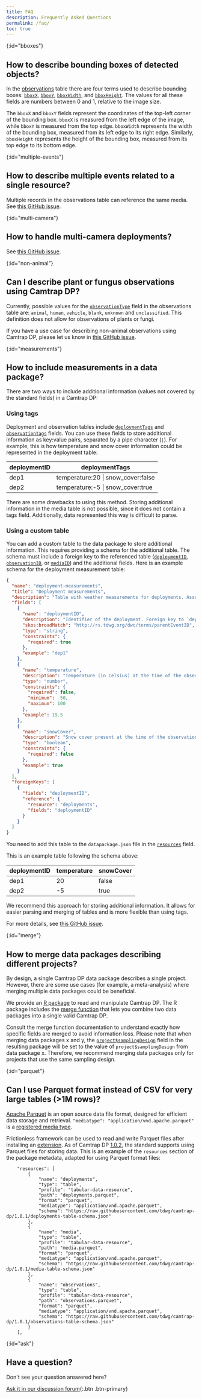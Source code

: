 ```yaml
---
title: FAQ
description: Frequently Asked Questions
permalink: /faq/
toc: true
---
```


{:id="bboxes"}
## How to describe bounding boxes of detected objects?

In the [observations](/data/#observations) table there are four terms used to describe bounding boxes: [`bboxX`](/data/#observations.bboxX), [`bboxY`](/data/#observations.bboxY), [`bboxWidth`](/data/#observations.bboxWidth), and [`bboxHeight`](/data/#observations.bboxHeight). The values for all these fields are numbers between 0 and 1, relative to the image size.

The `bboxX` and `bboxY` fields represent the coordinates of the top-left corner of the bounding box. `bboxX` is measured from the left edge of the image, while `bboxY` is measured from the top edge. `bboxWidth` represents the width of the bounding box, measured from its left edge to its right edge. Similarly, `bboxHeight` represents the height of the bounding box, measured from its top edge to its bottom edge.

{:id="multiple-events"}
## How to describe multiple events related to a single resource?

Multiple records in the observations table can reference the same media. See [this GitHub issue](https://github.com/tdwg/camtrap-dp/issues/39).

{:id="multi-camera"}
## How to handle multi-camera deployments?

See [this GitHub issue](https://github.com/tdwg/camtrap-dp/issues/328).

{:id="non-animal"}
## Can I describe plant or fungus observations using Camtrap DP?

Currently, possible values for the [`observationType`](/data/#observations.observationType) field in the observations table are: `animal`, `human`, `vehicle`, `blank`, `unknown` and `unclassified`. This definition does not allow for observations of plants or fungi. 

If you have a use case for describing non-animal observations using Camtrap DP, please let us know in [this GitHub issue](https://github.com/tdwg/camtrap-dp/issues/346).

{:id="measurements"}
## How to include measurements in a data package?

There are two ways to include additional information (values not covered by the standard fields) in a Camtrap DP:

### Using tags

Deployment and observation tables include [`deploymentTags`](/data/#deployments.deploymentTags) and [`observationTags`](/data/#observations.observationTags) fields. You can use these fields to store additional information as key:value pairs, separated by a pipe character (`|`). For example, this is how temperature and snow cover information could be represented in the deployment table:

deploymentID | deploymentTags
--- | ---
dep1 | temperature:20 &#x7c; snow_cover:false
dep2 | temperature:-5 &#x7c; snow_cover:true

There are some drawbacks to using this method. Storing additional information in the media table is not possible, since it does not contain a tags field. Additionally, data represented this way is difficult to parse.

### Using a custom table

You can add a custom table to the data package to store additional information. This requires providing a schema for the additional table. The schema must include a foreign key to the referenced table ([`deploymentID`](/data/#deployments.deploymentID), [`observationID`](/data/#observations.observationID), or [`mediaID`](/data/#media.mediaID)) and the additional fields. Here is an example schema for the deployment measurement table:

```json
{
  "name": "deployment-measurements",
  "title": "Deployment measurements",
  "description": "Table with weather measurements for deployments. Associated with deployments (`deploymentID`).",
  "fields": [
    {
      "name": "deploymentID",
      "description": "Identifier of the deployment. Foreign key to `deployments.deploymentID`.",
      "skos:broadMatch": "http://rs.tdwg.org/dwc/terms/parentEventID",
      "type": "string",
      "constraints": {
        "required": true
      },
      "example": "dep1"
    },
    {
      "name": "temperature",
      "description": "Temperature (in Celsius) at the time of the observation.)",
      "type": "number",
      "constraints": {
        "required": false,
        "minimum": -50,
        "maximum": 100
      },
      "example": 19.5
    },
    {
      "name": "snowCover",
      "description": "Snow cover present at the time of the observation.",
      "type": "boolean",
      "constraints": {
        "required": false
      },
      "example": true
    }
  ],
  "foreignKeys": [
    {
      "fields": "deploymentID",
      "reference": {
        "resource": "deployments",
        "fields": "deploymentID"
      }
    }
  ]
}
```

You need to add this table to the `datapackage.json` file in the [`resources`](/metadata/#resources) field.

This is an example table following the schema above:

deploymentID | temperature | snowCover
--- | --- | ---
dep1 | 20 | false
dep2 | -5 | true

We recommend this approach for storing additional information. It allows for easier parsing and merging of tables and is more flexible than using tags.

For more details, see [this GitHub issue](https://github.com/tdwg/camtrap-dp/issues/358).

{:id="merge"}
## How to merge data packages describing different projects?

By design, a single Camtrap DP data package describes a single project. However, there are some use cases (for example, a meta-analysis) where merging multiple data packages could be beneficial.

We provide an [R package](https://inbo.github.io/camtrapdp/) to read and manipulate Camtrap DP. The R package includes the [merge function](https://inbo.github.io/camtrapdp/reference/merge_camtrapdp.html) that lets you combine two data packages into a single valid Camtrap DP.

Consult the merge function documentation to understand exactly how specific fields are merged to avoid information loss. Please note that when merging data packages x and y, the [`project$samplingDesign`](/metadata/#project.samplingDesign) field in the resulting package will be set to the value of `project$samplingDesign` from data package x. Therefore, we recommend merging data packages only for projects that use the same sampling design.

{:id="parquet"}
## Can I use Parquet format instead of CSV for very large tables (>1M rows)?

[Apache Parquet](https://parquet.apache.org/) is an open source data file format, designed for efficient data storage and retrieval. `"mediatype": "application/vnd.apache.parquet"` is a [registered media type](https://www.iana.org/assignments/media-types/application/vnd.apache.parquet).

Frictionless framework can be used to read and write Parquet files after installing an [extension](https://framework.frictionlessdata.io/docs/formats/parquet.html). 
As of Camtrap DP [1.0.2](https://github.com/tdwg/camtrap-dp/releases/tag/1.0.2), the standard supports using Parquet files for storing data. This is an example of the `resources` section of the package metadata, adapted for using Parquet format files:

```
    "resources": [
        {
            "name": "deployments",
            "type": "table",
            "profile": "tabular-data-resource",
            "path": "deployments.parquet",
            "format": "parquet",
            "mediatype": "application/vnd.apache.parquet",
            "schema": "https://raw.githubusercontent.com/tdwg/camtrap-dp/1.0.1/deployments-table-schema.json"
        },
        {
            "name": "media",
            "type": "table",
            "profile": "tabular-data-resource",
            "path": "media.parquet",
            "format": "parquet",
            "mediatype": "application/vnd.apache.parquet",
            "schema": "https://raw.githubusercontent.com/tdwg/camtrap-dp/1.0.1/media-table-schema.json"
        },
        {
            "name": "observations",
            "type": "table",
            "profile": "tabular-data-resource",
            "path": "observations.parquet",
            "format": "parquet",
            "mediatype": "application/vnd.apache.parquet",
            "schema": "https://raw.githubusercontent.com/tdwg/camtrap-dp/1.0.1/observations-table-schema.json"
        }
    ],
```

{:id="ask"}
## Have a question?

Don't see your question answered here?

[Ask it in our discussion forum](https://github.com/tdwg/camtrap-dp/discussions){:.btn .btn-primary}
